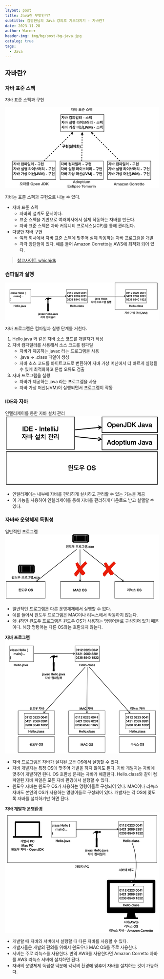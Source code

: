 ```yaml
---
layout: post
title: Java란 무엇인가?
subtitle: 김영한님의 Java 강의로 기초다지기 - 자바란?  
date: 2023-11-28
author: Warner
header-img: img/bg/post-bg-java.jpg
catalog: true
tags:
  - Java
---
```


## 자바란?

### 자바 표준 스펙

자바 표준 스펙과 구현

![java-spec.png](/img/post/2023/2023-11-28/java-spec.png)

자바는 표준 스펙과 구현으로 나눌 수 있다.

- 자바 표준 스펙
    - 자바의 설계도 문서이다.
    - 표준 스펙을 기반으로 여러회사에서 실제 작동하는 자바를 만든다.
    - 자바 표준 스펙은 자바 커뮤니티 프로세스(JCP)를 통해 관리된다.
- 다양한 자바 구현
    - 여러 회사에서 자바 표준 스펙에 맞추어 실제 작동하는 자바 프로그램을 개발
    - 각각 장단점이 있다. 예를 들어 Amazon Corretto는 AWS에 최적화 되어 있다.

> [참고사이트 whichjdk](https://whichjdk.com/ko/)

### 컴파일과 실행

![compile.png](/img/post/2023/2023-11-28/compile.png)

자바 프로그램은 컴파일과 실행 단계를 거친다.

1. Hello.java 와 같은 자바 소스 코드를 개발자가 작성
2. 자바 컴파일러를 사용해서 소스 코드를 컴파일
    - 자바가 제공하는 javac 라는 프로그램을 사용
    - .java -> .class 파일이 생성
    - 자바 소스 코드를 바이트코드로 변환하여 자바 가상 머신에서 더 빠르게 실행될 수 있게 최적화하고 문법 오류도 검출
3. 자바 프로그램을 실행
    - 자바가 제공하는 java 라는 프로그램을 사용
    - 자바 가상 머신(JVM)이 실행되면서 프로그램이 작동

### IDE와 자바

인텔리제이를 통한 자바 설치 관리
![intellij-java.png](/img/post/2023/2023-11-28/intellij-java.png)

- 인텔리제이는 내부에 자바를 편리하게 설치하고 관리할 수 있는 기능을 제공
- 이 기능을 사용하여 인텔리제이를 통해 자바를 편리하게 다운로드 받고 실핼할 수 있다.

### 자바와 운영체제 독립성

일반적인 프로그램
![os.png](/img/post/2023/2023-11-28/os.png)

- 일반적인 프로그램은 다른 운영체제에서 실행할 수 없다.
- 예를 들어서 윈도우 프로그램은 MAC이나 리눅스에서 작동하지 않는다.
- 왜냐하면 윈도우 프로그램은 윈도우 OS가 사용하는 명령어들로 구성되어 있기 때문이다. 해당 명령어는 다른 OS와는 호환되지 않는다.

**자바 프로그램**
![os-java.png](/img/post/2023/2023-11-28/os-java.png)

- 자바 프로그램은 자바가 설치된 모든 OS에서 실행할 수 있다.
- 자바 개발자는 특정 OS에 맞추어 개발을 하지 않아도 된다. 자바 개발자는 자바에 맞추어 개발하면 된다. OS 호환성 문제는 자바가 해결한다. Hello.class와 같이 컴파일된 자바 파일은 모든 자바 환경에서
  실행할 수 있다.
- 윈도우 자바는 윈도우 OS가 사용하는 명령어들로 구성되어 있다. MAC이나 리눅스 자바도 본인의 OS가 사용하는 명령어들로 구성되어 있다. 개발자는 각 OS에 맞도록 자바를 설치하기만 하면 된다.

**자바 개발과 운영환경**
![java-dev.png](/img/post/2023/2023-11-28/java-dev.png)
- 개발할 때 자바와 서버에서 실행할 때 다른 자바를 사용할 수 있다.
- 개발자들은 개발의 편의를 위해서 윈도우나 MAC OS를 주로 사용한다.
- 서버는 주로 리눅스를 사용한다. 만약 AWS를 사용한다면 Amazon Corretto 자바를 AWS 리눅스 서버에 설치하면 된다.
- 자바의 운영체제 독립성 덕분에 각각의 환경에 맞추어 자바를 설치하는 것이 가능하다.